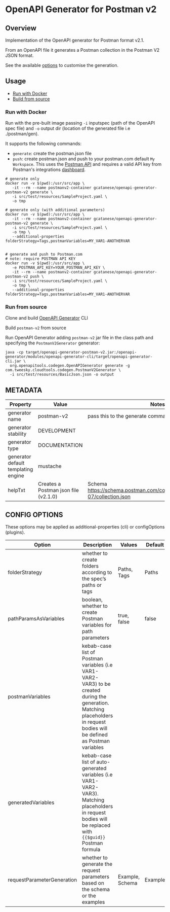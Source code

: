 # OpenAPI Generator for Postman v2

## Overview
Implementation of the OpenAPI generator for Postman format v2.1.

From an OpenAPI file it generates a Postman collection in the Postman V2 JSON format.

See the available [options](#config-options) to customise the generation.

## Usage

* [Run with Docker](#run-with-docker)
* [Build from source](#run-from-source)

### Run with Docker

Run with the pre-built image passing `-i` inputspec (path of the OpenAPI spec file) and `-o` output dir (location 
of the generated file i.e ./postman/gen).

It supports the following commands:
* `generate`: create the postman.json file
* `push`: create postman.json and push to your postman.com default `My Workspace`. 
This uses the [Postman API](https://www.postman.com/postman/workspace/postman-public-workspace/folder/12959542-c705956d-1005-4fbc-803c-b6b985242a85?ctx=documentation) 
and requires a valid API key from Postman's integrations [dashboard](https://web.postman.co/settings/me/api-keys).

```docker
# generate only
docker run -v $(pwd):/usr/src/app \
   -it --rm --name postmanv2-container gcatanese/openapi-generator-postman-v2 generate \
   -i src/test/resources/SampleProject.yaml \
   -o tmp 

# generate only (with additional parameters)
docker run -v $(pwd):/usr/src/app \
   -it --rm --name postmanv2-container gcatanese/openapi-generator-postman-v2 generate \
   -i src/test/resources/SampleProject.yaml \
   -o tmp \
   --additional-properties folderStrategy=Tags,postmanVariables=MY_VAR1-ANOTHERVAR


# generate and push to Postman.com
# note: require POSTMAN API KEY
docker run -v $(pwd):/usr/src/app \
   -e POSTMAN_API_KEY=YOUR_POSTMAN_API_KEY \
   -it --rm --name postmanv2-container gcatanese/openapi-generator-postman-v2 push \
   -i src/test/resources/SampleProject.yaml \
   -o tmp \
   --additional-properties folderStrategy=Tags,postmanVariables=MY_VAR1-ANOTHERVAR      
```

### Run from source

Clone and build [OpenAPI Generator](https://github.com/OpenAPITools/openapi-generator) CLI

Build `postman-v2` from source

Run OpenAPI Generator adding `postman-v2` jar file in the class path and specifying the `PostmanV2Generator` generator:
```shell
java -cp target/openapi-generator-postman-v2.jar:/openapi-generator/modules/openapi-generator-cli/target/openapi-generator-cli.jar \
  org.openapitools.codegen.OpenAPIGenerator generate -g com.tweesky.cloudtools.codegen.PostmanV2Generator \
  -i src/test/resources/BasicJson.json -o output
```
## METADATA

| Property | Value     | Notes |
| -------- |-----------|---|
| generator name | postman-v2 | pass this to the generate command after -g |
| generator stability | DEVELOPMENT |   |
| generator type | DOCUMENTATION |   |
| generator default templating engine | mustache  |   |
| helpTxt | Creates a Postman json file (v2.1.0) | Schema https://schema.postman.com/collection/json/v2.1.0/draft-07/collection.json |

## CONFIG OPTIONS
These options may be applied as additional-properties (cli) or configOptions (plugins). 

| Option                     | Description                                                                                                                                                                 | Values          | Default      |
|----------------------------|-----------------------------------------------------------------------------------------------------------------------------------------------------------------------------|-----------------|--------------|
| folderStrategy             | whether to create folders according to the spec’s paths or tags                                                                                                             | Paths, Tags     | Paths        |
| pathParamsAsVariables      | boolean, whether to create Postman variables for path parameters                                                                                                            | true, false     | false         |
| postmanVariables           | kebab-case list of Postman variables (i.e VAR1-VAR2-VAR3) to be created during the generation. Matching placeholders in request bodies will be defined as Postman variables |                 |       |
| generatedVariables         | kebab-case list of auto-generated variables (i.e VAR1-VAR2-VAR3). Matching placeholders in request bodies will be replaced with `{{$guid}}` Postman formula                 |                 |       |
| requestParameterGeneration | whether to generate the request parameters based on the schema or the examples                                                                                              | Example, Schema | Example      |
